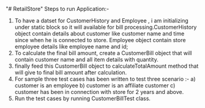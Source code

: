 "# RetailStore"
Steps to run Application:-
  1. To have a datset for CustomerHistory and Employee , i am initializing under static block so it will available for bill      processing.CustomerHistory object contain details about customer like customer name and time since when he is connected to store. Employee object contain store employee details like employee name and id;
  2. To calculate the final bill amount, create a CustomerBill object that will contain customer name and all item details with quantity.
  3. finally feed this CustomerBill object to calculateTotalAmount method that will give to final bill amount after calculation.
  4. For sample three test cases has been written to test three scenario :-
      a) customer is an employee
      b) customer is an affiliate customer
      c) customer has been in connection with store for 2 years and above.
  5. Run the test cases by running CustomerBillTest class.
